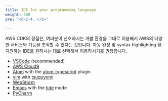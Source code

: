 ```yaml
---
title: IDE for your programming language
weight: 400
pre: "<b>2-4. </b>"

---
```


AWS CDK의 장점은, 여러분이 선호하시는 개발 환경을 그대로 이용해서 AWS의 다양한 서비스와 기능을 조작할 수 있다는 것입니다.
자동 완성 및 syntax highlighting 을 지원하는 IDE를 원하시는 대로 선택해서 이용하시기를 권장합니다.


 - [VSCode](https://code.visualstudio.com) (recommended)
 - [AWS Cloud9](https://aws.amazon.com/cloud9)
 - [Atom](https://atom.io/) with the [atom-typescript](https://atom.io/packages/atom-typescript) plugin
 - [vim](https://www.vim.org/) with [tsuquyomi](https://github.com/Quramy/tsuquyomi)
 - [WebStorm](https://www.jetbrains.com/help/webstorm/typescript-support.html)
 - [Emacs](https://www.gnu.org/software/emacs/) with the [tide](https://github.com/ananthakumaran/tide) mode
 - [PyCharm](https://www.jetbrains.com/pycharm/download/)

